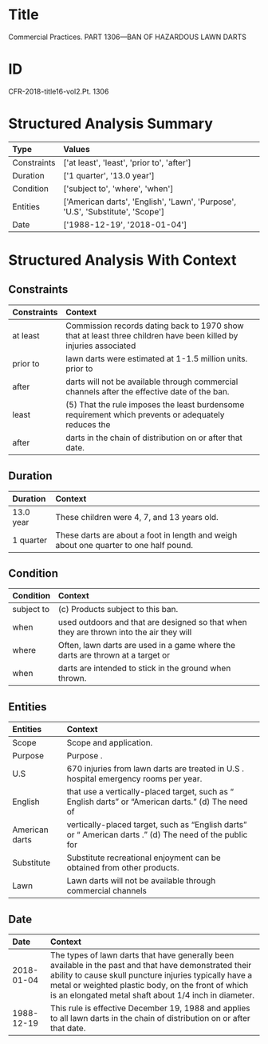 # Title

 Commercial Practices. PART 1306—BAN OF HAZARDOUS LAWN DARTS


# ID

 CFR-2018-title16-vol2.Pt. 1306


# Structured Analysis Summary

| Type        | Values                                                                         |
|:------------|:-------------------------------------------------------------------------------|
| Constraints | ['at least', 'least', 'prior to', 'after']                                     |
| Duration    | ['1 quarter', '13.0 year']                                                     |
| Condition   | ['subject to', 'where', 'when']                                                |
| Entities    | ['American darts', 'English', 'Lawn', 'Purpose', 'U.S', 'Substitute', 'Scope'] |
| Date        | ['1988-12-19', '2018-01-04']                                                   |


# Structured Analysis With Context

 


## Constraints

| Constraints   | Context                                                                                                          |
|:--------------|:-----------------------------------------------------------------------------------------------------------------|
| at least      | Commission records dating back to 1970 show that at least three children have been killed by injuries associated |
| prior to      | lawn darts were estimated at 1-1.5 million units. prior to                                                       |
| after         | darts will not be available through commercial channels after  the effective date of the ban.                    |
| least         | (5) That the rule imposes the  least burdensome requirement which prevents or adequately reduces the             |
| after         | darts in the chain of distribution on or after  that date.                                                       |


## Duration

| Duration   | Context                                                                               |
|:-----------|:--------------------------------------------------------------------------------------|
| 13.0 year  | These children were 4, 7, and 13 years old.                                           |
| 1 quarter  | These darts are about a foot in length and weigh about one quarter to one half pound. |


## Condition

| Condition   | Context                                                                                 |
|:------------|:----------------------------------------------------------------------------------------|
| subject to  | (c) Products  subject to  this ban.                                                     |
| when        | used outdoors and that are designed so that when they are thrown into the air they will |
| where       | Often, lawn darts are used in a game  where the darts are thrown at a target or         |
| when        | darts are intended to stick in the ground when  thrown.                                 |


## Entities

| Entities       | Context                                                                                                                         |
|:---------------|:--------------------------------------------------------------------------------------------------------------------------------|
| Scope          | Scope  and application.                                                                                                         |
| Purpose        | Purpose .                                                                                                                       |
| U.S            | 670 injuries from lawn darts are treated in U.S . hospital emergency rooms per year.                                            |
| English        | that use a vertically-placed target, such as &#8220; English darts&#8221; or &#8220;American darts.&#8221; (d) The need of      |
| American darts | vertically-placed target, such as &#8220;English darts&#8221; or &#8220; American darts .&#8221; (d) The need of the public for |
| Substitute     | Substitute  recreational enjoyment can be obtained from other products.                                                         |
| Lawn           | Lawn darts will not be available through commercial channels                                                                    |


## Date

| Date       | Context                                                                                                                                                                                                                                                                         |
|:-----------|:--------------------------------------------------------------------------------------------------------------------------------------------------------------------------------------------------------------------------------------------------------------------------------|
| 2018-01-04 | The types of lawn darts that have generally been available in the past and that have demonstrated their ability to cause skull puncture injuries typically have a metal or weighted plastic body, on the front of which is an elongated metal shaft about 1/4 inch in diameter. |
| 1988-12-19 | This rule is effective December 19, 1988 and applies to all lawn darts in the chain of distribution on or after that date.                                                                                                                                                      |


